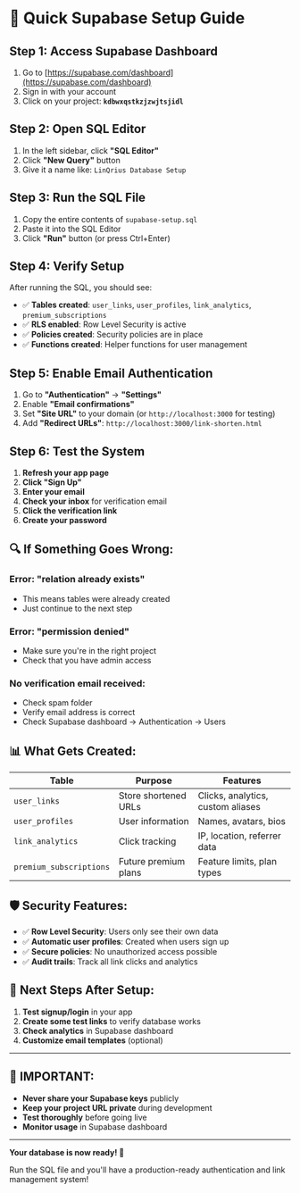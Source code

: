 # 🚀 Quick Supabase Setup Guide

## **Step 1: Access Supabase Dashboard**
1. Go to [https://supabase.com/dashboard](https://supabase.com/dashboard)
2. Sign in with your account
3. Click on your project: **`kdbwxqstkzjzwjtsjidl`**

## **Step 2: Open SQL Editor**
1. In the left sidebar, click **"SQL Editor"**
2. Click **"New Query"** button
3. Give it a name like: `LinQrius Database Setup`

## **Step 3: Run the SQL File**
1. Copy the entire contents of `supabase-setup.sql`
2. Paste it into the SQL Editor
3. Click **"Run"** button (or press Ctrl+Enter)

## **Step 4: Verify Setup**
After running the SQL, you should see:
- ✅ **Tables created**: `user_links`, `user_profiles`, `link_analytics`, `premium_subscriptions`
- ✅ **RLS enabled**: Row Level Security is active
- ✅ **Policies created**: Security policies are in place
- ✅ **Functions created**: Helper functions for user management

## **Step 5: Enable Email Authentication**
1. Go to **"Authentication"** → **"Settings"**
2. Enable **"Email confirmations"**
3. Set **"Site URL"** to your domain (or `http://localhost:3000` for testing)
4. Add **"Redirect URLs"**: `http://localhost:3000/link-shorten.html`

## **Step 6: Test the System**
1. **Refresh your app page**
2. **Click "Sign Up"**
3. **Enter your email**
4. **Check your inbox** for verification email
5. **Click the verification link**
6. **Create your password**

## **🔍 If Something Goes Wrong:**

### **Error: "relation already exists"**
- This means tables were already created
- Just continue to the next step

### **Error: "permission denied"**
- Make sure you're in the right project
- Check that you have admin access

### **No verification email received:**
- Check spam folder
- Verify email address is correct
- Check Supabase dashboard → Authentication → Users

## **📊 What Gets Created:**

| Table | Purpose | Features |
|-------|---------|----------|
| `user_links` | Store shortened URLs | Clicks, analytics, custom aliases |
| `user_profiles` | User information | Names, avatars, bios |
| `link_analytics` | Click tracking | IP, location, referrer data |
| `premium_subscriptions` | Future premium plans | Feature limits, plan types |

## **🛡️ Security Features:**
- ✅ **Row Level Security**: Users only see their own data
- ✅ **Automatic user profiles**: Created when users sign up
- ✅ **Secure policies**: No unauthorized access possible
- ✅ **Audit trails**: Track all link clicks and analytics

## **🎯 Next Steps After Setup:**
1. **Test signup/login** in your app
2. **Create some test links** to verify database works
3. **Check analytics** in Supabase dashboard
4. **Customize email templates** (optional)

---

## **🚨 IMPORTANT:**
- **Never share your Supabase keys** publicly
- **Keep your project URL private** during development
- **Test thoroughly** before going live
- **Monitor usage** in Supabase dashboard

---

**Your database is now ready! 🎉**

Run the SQL file and you'll have a production-ready authentication and link management system!

